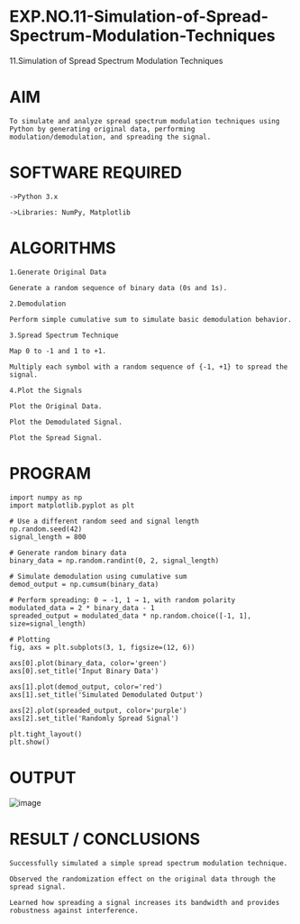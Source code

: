 # EXP.NO.11-Simulation-of-Spread-Spectrum-Modulation-Techniques

11.Simulation of Spread Spectrum Modulation Techniques

# AIM
```
To simulate and analyze spread spectrum modulation techniques using Python by generating original data, performing modulation/demodulation, and spreading the signal.
```

# SOFTWARE REQUIRED
```
->Python 3.x

->Libraries: NumPy, Matplotlib
```

# ALGORITHMS
```
1.Generate Original Data

Generate a random sequence of binary data (0s and 1s).

2.Demodulation

Perform simple cumulative sum to simulate basic demodulation behavior.

3.Spread Spectrum Technique

Map 0 to -1 and 1 to +1.

Multiply each symbol with a random sequence of {-1, +1} to spread the signal.

4.Plot the Signals

Plot the Original Data.

Plot the Demodulated Signal.

Plot the Spread Signal.
```

# PROGRAM
```
import numpy as np
import matplotlib.pyplot as plt

# Use a different random seed and signal length
np.random.seed(42)
signal_length = 800

# Generate random binary data
binary_data = np.random.randint(0, 2, signal_length)

# Simulate demodulation using cumulative sum
demod_output = np.cumsum(binary_data)

# Perform spreading: 0 → -1, 1 → 1, with random polarity
modulated_data = 2 * binary_data - 1
spreaded_output = modulated_data * np.random.choice([-1, 1], size=signal_length)

# Plotting
fig, axs = plt.subplots(3, 1, figsize=(12, 6))

axs[0].plot(binary_data, color='green')
axs[0].set_title('Input Binary Data')

axs[1].plot(demod_output, color='red')
axs[1].set_title('Simulated Demodulated Output')

axs[2].plot(spreaded_output, color='purple')
axs[2].set_title('Randomly Spread Signal')

plt.tight_layout()
plt.show()
```

# OUTPUT
![image](https://github.com/user-attachments/assets/e51fd5f7-15d7-4c33-ac72-f4908d4c1c38)
# RESULT / CONCLUSIONS
```
Successfully simulated a simple spread spectrum modulation technique.

Observed the randomization effect on the original data through the spread signal.

Learned how spreading a signal increases its bandwidth and provides robustness against interference.
```
